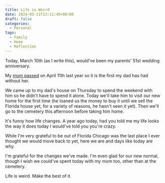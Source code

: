 ```yaml
---
title: Life is Weird
date: 2024-03-11T13:11:45+00:00
draft: false
categories:
  - Personal
tags:
  - Family
  - Home
  - Reflection
---
```


Today, March 10th (as I write this), would've been my parents' 51st wedding anniversary.

My [mom passed][1] on April 11th last year so it is the first my dad has had without her.

We came up to my dad's house on Thursday to spend the weekend with him so he didn't have to spend it alone. Today we'll take him to visit our new home for the first time (he loaned us the money to buy it until we sell the Florida house yet, for a variety of reasons, he hasn't seen it yet). Then we'll go to the cemetery this afternoon before taking him home.

It's funny how life changes. A year ago today, had you told me my life looks the way it does today I would've told you you're crazy.

While I'm very grateful to be out of Florida Chicago was the last place I ever thought we would move back to yet, here we are and days like today are why.

I'm grateful for the changes we've made. I'm even glad for our new normal, though I wish we could've spent today with my mom too, other than at the cemetery.

Life is weird. Make the best of it.

 [1]: /2023/04/i-miss-you-mom/